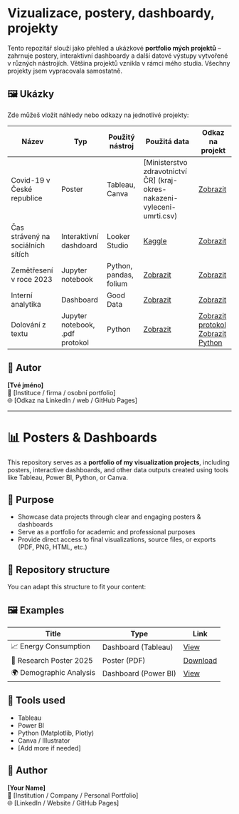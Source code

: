 # Vizualizace, postery, dashboardy, projekty

Tento repozitář slouží jako přehled a ukázkové **portfolio mých projektů** – zahrnuje postery, interaktivní dashboardy a další datové výstupy vytvořené v různých nástrojích. Většina projektů vznikla v rámci mého studia. Všechny projekty jsem vypracovala samostatně.

## 🖼️ Ukázky

Zde můžeš vložit náhledy nebo odkazy na jednotlivé projekty:

| Název                             | Typ                             | Použitý nástroj        | Použitá data                                                                                          | Odkaz na projekt                                                                           |
| --------------------------------- | ------------------------------- | ---------------------- | ----------------------------------------------------------------------------------------------------- | ------------------------------------------------------------------------------------------ |
| Covid-19 v České republice        | Poster                          | Tableau, Canva         | [Ministerstvo zdravotnictví ČR] (kraj-okres-nakazeni-vyleceni-umrti.csv)                              | [Zobrazit](poster-covid.pdf)                                                               |
| Čas strávený na sociálních sítích | Interaktivní dashdoard          | Looker Studio          | [Kaggle](https://www.kaggle.com/datasets/imyjoshua/average-time-spent-by-a-user-on-social-media/data) | [Zobrazit](https://lookerstudio.google.com/reporting/7fa5f932-341e-4606-8710-807beac22d81) |
| Zemětřesení v roce 2023           | Jupyter notebook                | Python, pandas, folium | [Zobrazit](earthquakes_2023_global.csv)                                                               | [Zobrazit](earthquakes-analysis.ipynb)                                                     |
| Interní analytika                 | Dashboard                       | Good Data              | [Zobrazit](interni_analytika.xlsx)                                                                    | [Zobrazit](dashboard-good-data.pdf)                                                        |
| Dolování z textu                  | Jupyter notebook, .pdf protokol | Python                 | [Zobrazit](bmu58.txt)                                                                                 | [Zobrazit protokol](LeppeltovaAdela-DOT.pdf) [Zobrazit Python](LeppeltovaAdela-DOT.ipynb)  |

## 👤 Autor

**[Tvé jméno]**  
📍 [Instituce / firma / osobní portfolio]  
🌐 [Odkaz na LinkedIn / web / GitHub Pages]

---

# 📊 Posters & Dashboards

This repository serves as a **portfolio of my visualization projects**, including posters, interactive dashboards, and other data outputs created using tools like Tableau, Power BI, Python, or Canva.

## 🧭 Purpose

- Showcase data projects through clear and engaging posters & dashboards
- Serve as a portfolio for academic and professional purposes
- Provide direct access to final visualizations, source files, or exports (PDF, PNG, HTML, etc.)

## 📂 Repository structure

You can adapt this structure to fit your content:

## 🖼️ Examples

| Title                   | Type                 | Link          |
| ----------------------- | -------------------- | ------------- |
| 📈 Energy Consumption   | Dashboard (Tableau)  | [View](#)     |
| 🧠 Research Poster 2025 | Poster (PDF)         | [Download](#) |
| 🌍 Demographic Analysis | Dashboard (Power BI) | [View](#)     |

## 🧰 Tools used

- Tableau
- Power BI
- Python (Matplotlib, Plotly)
- Canva / Illustrator
- [Add more if needed]

## 👤 Author

**[Your Name]**  
📍 [Institution / Company / Personal Portfolio]  
🌐 [LinkedIn / Website / GitHub Pages]
